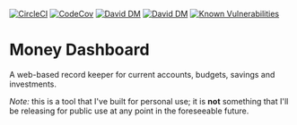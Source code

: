 [![CircleCI](https://circleci.com/gh/markormesher/money-dashboard/tree/master.svg?style=shield&logo=circleci)](https://circleci.com/gh/markormesher/money-dashboard/tree/master)
[![CodeCov](https://codecov.io/gh/markormesher/money-dashboard/branch/master/graph/badge.svg)](https://codecov.io/gh/markormesher/money-dashboard)
[![David DM](https://david-dm.org/markormesher/money-dashboard/status.svg)](https://david-dm.org/markormesher/money-dashboard)
[![David DM](https://david-dm.org/markormesher/money-dashboard/dev-status.svg)](https://david-dm.org/markormesher/money-dashboard?type=dev)
[![Known Vulnerabilities](https://snyk.io/test/github/markormesher/money-dashboard/badge.svg)](https://snyk.io/test/github/markormesher/money-dashboard) 

# Money Dashboard

A web-based record keeper for current accounts, budgets, savings and investments.

*Note:* this is a tool that I've built for personal use; it is **not** something that I'll be releasing for public use at any point in the foreseeable future.
